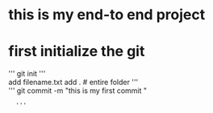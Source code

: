 # this is my end-to end project

# first initialize the git
''' 
       git init
  '''    
      add filename.txt
      add .      # entire folder
    '''  
    ''' 
      git commit -m "this is my first commit "

      '''
